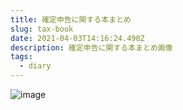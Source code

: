 ```yaml
---
title: 確定申告に関する本まとめ
slug: tax-book
date: 2021-04-03T14:16:24.490Z
description: 確定申告に関する本まとめ画像
tags:
  - diary
---
```

![image](/img/210403tax_book.png)